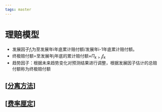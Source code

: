 ```yaml
---
tags: master
---
```

# 理赔模型

- 发展因子$f_i$为至发展年i年底累计赔付额/发展年i-1年底累计赔付额。
- 终极赔付额=至发展年j年底的累计赔付额$\times\Pi_{k>j}f_k$
- 趋势因子：根据未来趋势变化对预测结果进行调整，根据发展因子估计的总赔付额称为终极赔付额

## [[分离方法]]

## [[费率厘定]]

[//begin]: # "Autogenerated link references for markdown compatibility"
[分离方法]: 分离方法.md "分离方法"
[费率厘定]: 费率厘定.md "费率厘定"
[//end]: # "Autogenerated link references"
